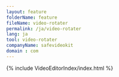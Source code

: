 ```yaml
---
layout: feature
folderName: feature
fileName: video-rotater
permalink: /ja/video-rotater
lang: ja
tool: video-rotater
companyName: safevideokit
domain : com
---
```


{% include VideoEditorIndex/index.html %}

   